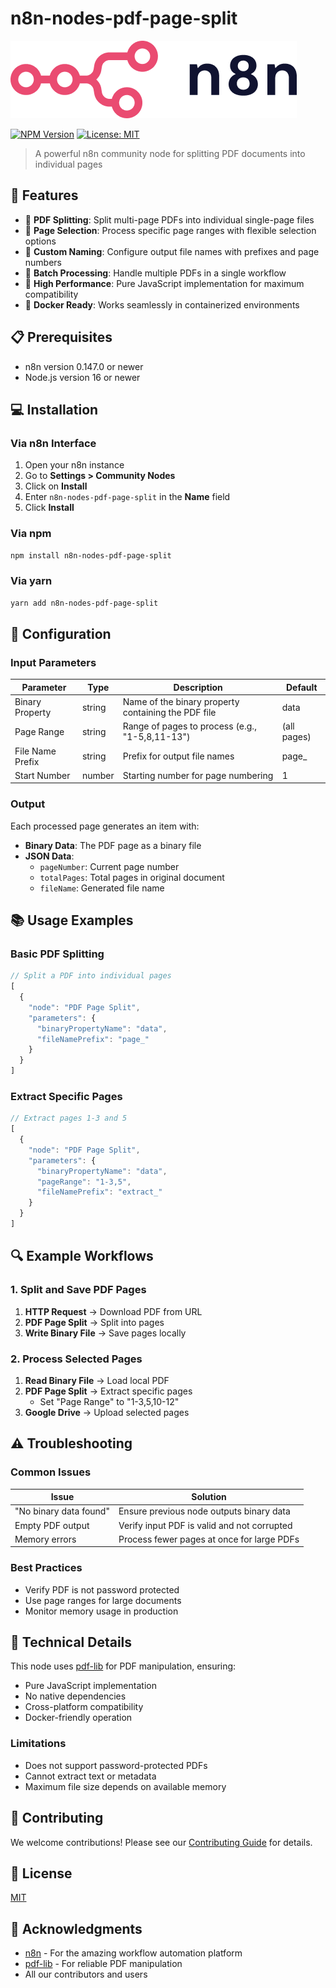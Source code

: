 # n8n-nodes-pdf-page-split

![n8n.io - Workflow Automation](https://raw.githubusercontent.com/n8n-io/n8n/master/assets/n8n-logo.png)

[![NPM Version](https://img.shields.io/npm/v/n8n-nodes-pdf-page-split.svg)](https://www.npmjs.com/package/n8n-nodes-pdf-page-split)
[![License: MIT](https://img.shields.io/badge/License-MIT-yellow.svg)](https://opensource.org/licenses/MIT)

> A powerful n8n community node for splitting PDF documents into individual pages

## 🌟 Features

- 📄 **PDF Splitting**: Split multi-page PDFs into individual single-page files
- 🎯 **Page Selection**: Process specific page ranges with flexible selection options
- 📝 **Custom Naming**: Configure output file names with prefixes and page numbers
- 🔄 **Batch Processing**: Handle multiple PDFs in a single workflow
- 🚀 **High Performance**: Pure JavaScript implementation for maximum compatibility
- 🐳 **Docker Ready**: Works seamlessly in containerized environments

## 📋 Prerequisites

- n8n version 0.147.0 or newer
- Node.js version 16 or newer

## 💻 Installation

### Via n8n Interface

1. Open your n8n instance
2. Go to **Settings > Community Nodes**
3. Click on **Install**
4. Enter `n8n-nodes-pdf-page-split` in the **Name** field
5. Click **Install**

### Via npm

```bash
npm install n8n-nodes-pdf-page-split
```

### Via yarn

```bash
yarn add n8n-nodes-pdf-page-split
```

## 🔧 Configuration

### Input Parameters

| Parameter | Type | Description | Default |
|-----------|------|-------------|---------|
| Binary Property | string | Name of the binary property containing the PDF file | data |
| Page Range | string | Range of pages to process (e.g., "1-5,8,11-13") | (all pages) |
| File Name Prefix | string | Prefix for output file names | page_ |
| Start Number | number | Starting number for page numbering | 1 |

### Output

Each processed page generates an item with:

- **Binary Data**: The PDF page as a binary file
- **JSON Data**:
  - `pageNumber`: Current page number
  - `totalPages`: Total pages in original document
  - `fileName`: Generated file name

## 📚 Usage Examples

### Basic PDF Splitting

```typescript
// Split a PDF into individual pages
[
  {
    "node": "PDF Page Split",
    "parameters": {
      "binaryPropertyName": "data",
      "fileNamePrefix": "page_"
    }
  }
]
```

### Extract Specific Pages

```typescript
// Extract pages 1-3 and 5
[
  {
    "node": "PDF Page Split",
    "parameters": {
      "binaryPropertyName": "data",
      "pageRange": "1-3,5",
      "fileNamePrefix": "extract_"
    }
  }
]
```

## 🔍 Example Workflows

### 1. Split and Save PDF Pages

1. **HTTP Request** → Download PDF from URL
2. **PDF Page Split** → Split into pages
3. **Write Binary File** → Save pages locally

### 2. Process Selected Pages

1. **Read Binary File** → Load local PDF
2. **PDF Page Split** → Extract specific pages
   - Set "Page Range" to "1-3,5,10-12"
3. **Google Drive** → Upload selected pages

## ⚠️ Troubleshooting

### Common Issues

| Issue | Solution |
|-------|----------|
| "No binary data found" | Ensure previous node outputs binary data |
| Empty PDF output | Verify input PDF is valid and not corrupted |
| Memory errors | Process fewer pages at once for large PDFs |

### Best Practices

- Verify PDF is not password protected
- Use page ranges for large documents
- Monitor memory usage in production

## 🔧 Technical Details

This node uses [pdf-lib](https://pdf-lib.js.org/) for PDF manipulation, ensuring:

- Pure JavaScript implementation
- No native dependencies
- Cross-platform compatibility
- Docker-friendly operation

### Limitations

- Does not support password-protected PDFs
- Cannot extract text or metadata
- Maximum file size depends on available memory

## 🤝 Contributing

We welcome contributions! Please see our [Contributing Guide](CONTRIBUTING.md) for details.

## 📝 License

[MIT](LICENSE)

## 🙏 Acknowledgments

- [n8n](https://n8n.io/) - For the amazing workflow automation platform
- [pdf-lib](https://pdf-lib.js.org/) - For reliable PDF manipulation
- All our contributors and users
